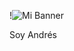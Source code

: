 !![Mi Banner](https://user-images.githubusercontent.com/74038190/212749447-bfb7e725-6987-49d9-ae85-2015e3e7cc41.gif)

Soy Andrés
